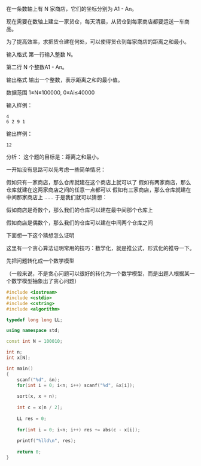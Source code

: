 在一条数轴上有 N 家商店，它们的坐标分别为 A1 - An。

现在需要在数轴上建立一家货仓，每天清晨，从货仓到每家商店都要运送一车商品。

为了提高效率，求把货仓建在何处，可以使得货仓到每家商店的距离之和最小。

输入格式
第一行输入整数 N。

第二行 N 个整数A1 - An。

输出格式
输出一个整数，表示距离之和的最小值。

数据范围
1≤N≤100000,
0≤Ai≤40000

输入样例：
```
4
6 2 9 1
```
输出样例：
```
12
```
分析：
这个题的目标是：距离之和最小。

一开始没有思路可以先考虑一些简单情况：

假如只有一家商店，那么仓库就建在这个商店上就可以了
假如有两家商店，那么仓库就建在这两家商店之间的任意一点都可以
假如有三家商店，那么仓库就建在中间那家商店上
……
于是我们就可以猜想：

假如商店是奇数个，那么我们的仓库可以建在最中间那个仓库上

假如商店是偶数个，那么我们的仓库可以建在中间两个仓库之间

下面想一下这个猜想怎么证明

这里有一个贪心算法证明常用的技巧：数学化，就是推公式，形式化的推导一下。

先把问题转化成一个数学模型

（一般来说，不是贪心问题可以很好的转化为一个数学模型，而是出题人根据某一个数学模型抽象出了贪心问题）

``` C++
#include <iostream>
#include <cstdio>
#include <cstring>
#include <algorithm>

typedef long long LL;

using namespace std;

const int N = 100010;

int n;
int x[N];

int main()
{
    scanf("%d", &n);
    for(int i = 0; i<n; i++) scanf("%d", &x[i]);
    
    sort(x, x + n);
    
    int c = x[n / 2];
    
    LL res = 0;
    
    for(int i = 0; i<n; i++) res += abs(c - x[i]);
    
    printf("%lld\n", res);
    
    return 0;
}
```
